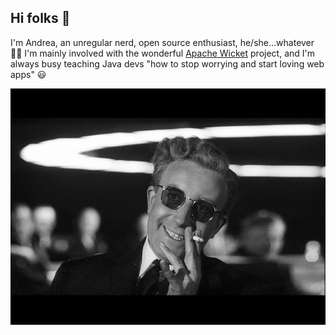 ## Hi folks 👋

I'm Andrea, an unregular nerd, open source enthusiast, he/she...whatever :rainbow_flag: I'm mainly involved with the wonderful [Apache Wicket](https://wicket.apache.org) project, and I'm always busy teaching Java devs "how to stop worrying and start loving web apps" :smiley:

<img src="strangelove01.jpg" width=550 >

<!--
**bitstorm/bitstorm** is a ✨ _special_ ✨ repository because its `README.md` (this file) appears on your GitHub profile.

Here are some ideas to get you started:

- 🔭 I’m currently working on ...
- 🌱 I’m currently learning ...
- 👯 I’m looking to collaborate on ...
- 🤔 I’m looking for help with ...
- 💬 Ask me about ...
- 📫 How to reach me: ...
- 😄 Pronouns: ...
- ⚡ Fun fact: ...
-->
